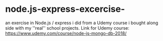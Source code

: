 # node.js-express-excercise-
an exercise in Node.js / express i did from a Udemy course i bought along side with my ''real'' school projects. Link for Udemy course: https://www.udemy.com/course/node-js-mongo-db-2018/ 

